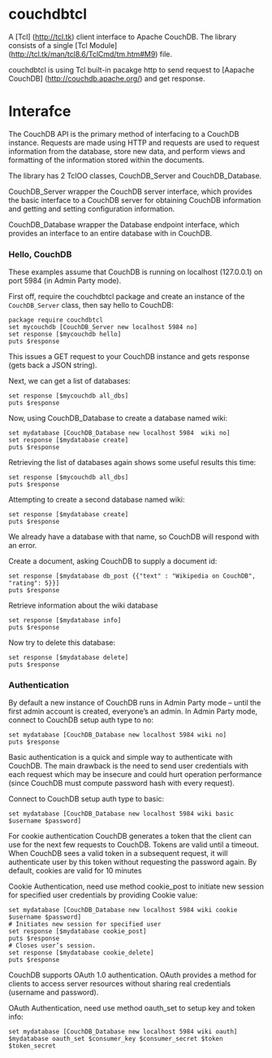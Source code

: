 
couchdbtcl
=====

A [Tcl] (http://tcl.tk) client interface to Apache CouchDB. The library consists of a single
[Tcl Module] (http://tcl.tk/man/tcl8.6/TclCmd/tm.htm#M9) file.

couchdbtcl is using  Tcl built-in pacakge http to send request
to [Aapache CouchDB] (http://couchdb.apache.org/) and get response.


Interafce
=====

The CouchDB API is the primary method of interfacing to a CouchDB instance.
Requests are made using HTTP and requests are used to request information
from the database, store new data, and perform views and formatting of the
information stored within the documents.

The library has 2 TclOO classes, CouchDB_Server and CouchDB_Database.

CouchDB_Server wrapper the CouchDB server interface, which provides
the basic interface to a CouchDB server for obtaining CouchDB
information and getting and setting configuration information.

CouchDB_Database wrapper the Database endpoint interface, which provides
an interface to an entire database with in CouchDB.


### Hello, CouchDB

These examples assume that CouchDB is running on localhost (127.0.0.1)
on port 5984 (in Admin Party mode).

First off, require the couchdbtcl package and create an instance of
the `CouchDB_Server` class, then say hello to CouchDB:

    package require couchdbtcl
    set mycouchdb [CouchDB_Server new localhost 5984 no]
    set response [$mycouchdb hello]
    puts $response

This issues a GET request to your CouchDB instance and gets response
(gets back a JSON string).

Next, we can get a list of databases:

    set response [$mycouchdb all_dbs]
    puts $response

Now, using CouchDB_Database to create a database named wiki:

    set mydatabase [CouchDB_Database new localhost 5984  wiki no]
    set response [$mydatabase create]
    puts $response

Retrieving the list of databases again shows some useful results this time:

    set response [$mycouchdb all_dbs]
    puts $response

Attempting to create a second database named wiki:

    set response [$mydatabase create]
    puts $response

We already have a database with that name, so CouchDB will respond with an error.

Create a document, asking CouchDB to supply a document id:

    set response [$mydatabase db_post {{"text" : "Wikipedia on CouchDB", "rating": 5}}]
    puts $response

Retrieve information about the wiki database

    set response [$mydatabase info]
    puts $response

Now try to delete this database:

    set response [$mydatabase delete]
    puts $response


### Authentication

By default a new instance of CouchDB runs in Admin Party mode – until the
first admin account is created, everyone’s an admin. In Admin Party mode,
connect to CouchDB setup auth type to no:

    set mydatabase [CouchDB_Database new localhost 5984 wiki no]
    puts $response

Basic authentication is a quick and simple way to authenticate with CouchDB. 
The main drawback is the need to send user credentials with each request 
which may be insecure and could hurt operation performance (since CouchDB 
must compute password hash with every request).

Connect to CouchDB setup auth type to basic:

    set mydatabase [CouchDB_Database new localhost 5984 wiki basic $username $password]

For cookie authentication CouchDB generates a token that the client can use 
for the next few requests to CouchDB. Tokens are valid until a timeout.
When CouchDB sees a valid token in a subsequent request, it will authenticate 
user by this token without requesting the password again. By default, cookies 
are valid for 10 minutes

Cookie Authentication, need use method cookie_post to initiate new session
for specified user credentials by providing Cookie value:

    set mydatabase [CouchDB_Database new localhost 5984 wiki cookie $username $password]
    # Initiates new session for specified user
    set response [$mydatabase cookie_post]
    puts $response
    # Closes user’s session.
    set response [$mydatabase cookie_delete]
    puts $response

CouchDB supports OAuth 1.0 authentication. OAuth provides a method for
clients to access server resources without sharing real credentials
(username and password).

OAuth Authentication, need use method oauth_set to setup key and token info:

    set mydatabase [CouchDB_Database new localhost 5984 wiki oauth]
    $mydatabase oauth_set $consumer_key $consumer_secret $token $token_secret
